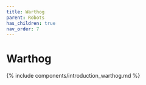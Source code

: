 ```yaml
---
title: Warthog
parent: Robots
has_children: true
nav_order: 7
---
```


# Warthog

{% include components/introduction_warthog.md %}
